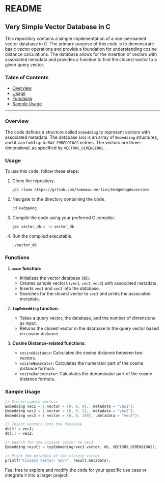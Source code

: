 # README

## Very Simple Vector Database in C

This repository contains a simple implementation of a non-permanent vector database in C. The primary purpose of this code is to demonstrate basic vector operations and provide a foundation for understanding cosine distance calculations. The database allows for the insertion of vectors with associated metadata and provides a function to find the closest vector to a given query vector.

### Table of Contents

- [Overview](#overview)
- [Usage](#usage)
- [Functions](#functions)
- [Sample Usage](#sample-usage)

---

### Overview

The code defines a structure called `Embedding` to represent vectors with associated metadata. The database (`db`) is an array of `Embedding` structures, and it can hold up to `MAX_EMBEDDINGS` entries. The vectors are three-dimensional, as specified by `VECTORS_DIMENSIONS`.

### Usage

To use this code, follow these steps:

1. Clone the repository.

   ```bash
   git clone https://github.com/tommaso-merlini/HedgeHog#overview
   ```

2. Navigate to the directory containing the code.

   ```bash
   cd HedgeHog
   ```

3. Compile the code using your preferred C compiler.

   ```bash
   gcc vector_db.c -o vector_db
   ```

4. Run the compiled executable.
   ```bash
   ./vector_db
   ```

### Functions

1. **`main` function:**

   - Initializes the vector database (`db`).
   - Creates sample vectors (`vec1`, `vec2`, `vec3`) with associated metadata.
   - Inserts `vec1` and `vec2` into the database.
   - Searches for the closest vector to `vec3` and prints the associated metadata.

2. **`topEmbedding` function:**

   - Takes a query vector, the database, and the number of dimensions as input.
   - Returns the closest vector in the database to the query vector based on cosine distance.

3. **Cosine Distance-related functions:**
   - `cosineDistance`: Calculates the cosine distance between two vectors.
   - `cosineNumerator`: Calculates the numerator part of the cosine distance formula.
   - `cosineDenominator`: Calculates the denominator part of the cosine distance formula.

### Sample Usage

```c
// Create sample vectors
Embedding vec1 = {.vector = {0, 0, 0}, .metadata = "vec1"};
Embedding vec2 = {.vector = {0, 0, 2}, .metadata = "vec2"};
Embedding vec3 = {.vector = {0, 0, 100}, .metadata = "vec3"};

// Insert vectors into the database
db[0] = vec1;
db[1] = vec2;

// Search for the closest vector to vec3
Embedding result = topEmbedding(vec3.vector, db, VECTORS_DIMENSIONS);

// Print the metadata of the closest vector
printf("Closest Vector: %s\n", result.metadata);
```

Feel free to explore and modify the code for your specific use case or integrate it into a larger project.
